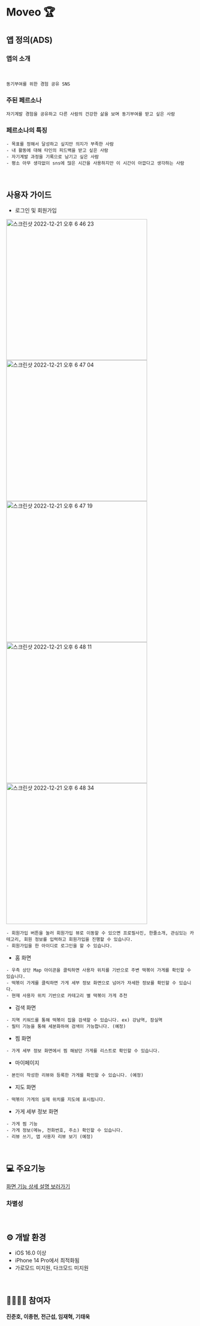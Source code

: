 # Moveo 🏆

## 앱 정의(ADS)
### 앱의 소개
<br>

```
동기부여를 위한 경험 공유 SNS
```

### 주된 페르소나
```
자기계발 경험을 공유하고 다른 사람의 건강한 삶을 보며 동기부여를 받고 싶은 사람
```

### 페르소나의 특징
```
- 목표를 정해서 달성하고 싶지만 의지가 부족한 사람
- 내 활동에 대해 타인의 피드백을 받고 싶은 사람
- 자기계발 과정을 기록으로 남기고 싶은 사람
- 평소 아무 생각없이 sns에 많은 시간을 사용하지만 이 시간이 아깝다고 생각하는 사람
```

<br>

## 사용자 가이드

- 로그인 및 회원가입
<img width="376" alt="스크린샷 2022-12-21 오후 6 46 23" src="https://user-images.githubusercontent.com/111134273/208881033-871fa813-afec-4cc3-8d09-d5dde9e2db61.png">
<img width="376" alt="스크린샷 2022-12-21 오후 6 47 04" src="https://user-images.githubusercontent.com/111134273/208881078-f85b1e1e-382c-49ec-b6cf-ca67f100e6a9.png">
<img width="376" alt="스크린샷 2022-12-21 오후 6 47 19" src="https://user-images.githubusercontent.com/111134273/208881139-86715721-03c1-4d86-a4a9-c8c23f25de82.png">
<img width="376" alt="스크린샷 2022-12-21 오후 6 48 11" src="https://user-images.githubusercontent.com/111134273/208881286-c8ba95ea-ce87-4bdc-bf2d-c69da6d49bb6.png">
<img width="376" alt="스크린샷 2022-12-21 오후 6 48 34" src="https://user-images.githubusercontent.com/111134273/208881337-9a3aa810-ba8d-4f9c-ac78-424a1eb03642.png">

```
- 회원가입 버튼을 눌러 회원가입 뷰로 이동할 수 있으면 프로필사진, 한줄소개, 관심있는 카테고리, 회원 정보를 입력하고 회원가입을 진행할 수 있습니다.
- 회원가입을 한 아이디로 로그인을 할 수 있습니다.
```

- 홈 화면
```
- 우측 상단 Map 아이콘을 클릭하면 사용자 위치를 기반으로 주변 떡볶이 가게를 확인할 수 있습니다.
- 떡볶이 가게를 클릭하면 가게 세부 정보 화면으로 넘어가 자세한 정보를 확인할 수 있습니다.
- 현재 사용자 위치 기반으로 카테고리 별 떡볶이 가게 추천
```
- 검색 화면
```
- 지역 키워드를 통해 떡볶이 집을 검색할 수 있습니다. ex) 강남역, 잠실역
- 필터 기능을 통해 세분화하여 검색이 가능합니다. (예정)
```
- 찜 화면
```
- 가게 세부 정보 화면에서 찜 해놨던 가게를 리스트로 확인할 수 있습니다.
```
- 마이페이지
```
- 본인이 작성한 리뷰와 등록한 가게를 확인할 수 있습니다. (예정)
```
- 지도 화면
```
- 떡볶이 가게의 실제 위치를 지도에 표시됩니다.
```
- 가게 세부 정보 화면
```
- 가게 찜 기능
- 가게 정보(메뉴, 전화번호, 주소) 확인할 수 있습니다.
- 리뷰 쓰기, 앱 사용자 리뷰 보기 (예정)
```

<br>

## 💻 주요기능
[화면 기능 상세 설명 보러가기](https://nimble-umbra-cac.notion.site/fe2d63b67f724324abe426e77785de4b)

### 차별성

<br>

## ⚙️ 개발 환경
- iOS 16.0 이상
- iPhone 14 Pro에서 최적화됨
- 가로모드 미지원, 다크모드 미지원

<br>

## 👨‍👩‍👧‍👦 참여자
#### 진준호, 이종현, 전근섭, 임재혁, 기태욱

